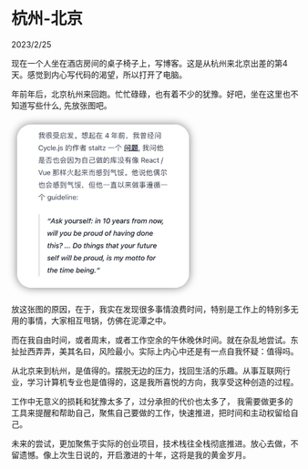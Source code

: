 # 杭州-北京

2023/2/25

现在一个人坐在酒店房间的桌子椅子上，写博客。这是从杭州来北京出差的第4天。感觉到内心写代码的渴望，所以打开了电脑。

年前年后，北京杭州来回跑。忙忙碌碌，也有着不少的犹豫。好吧，坐在这里也不知道写些什么, 先放张图吧。

<img src="./images/ten_years.jpg" style="width:60%; margin:10px; box-shadow: 0px 0px 15px gray; border-radius: 25px;"> </img>


放这张图的原因，在于，我实在发现很多事情浪费时间，特别是工作上的特别多无用的事情，大家相互甩锅，仿佛在泥潭之中。

而在我自由时间，或者周末，或者工作空余的午休晚休时间。就在杂乱地尝试。东扯扯西弄弄，美其名曰，风险最小。实际上内心中还是有一点自我怀疑：值得吗。

从北京来到杭州，是值得的。摆脱无边的压力，找回生活的乐趣。从事互联网行业，学习计算机专业也是值得的，这是我所喜悦的方向，我享受这种创造的过程。

工作中无意义的损耗和犹豫太多了，过分承担的代价也太多了， 我需要做更多的工具来提醒和帮助自己，聚焦自己要做的工作，快速推进，把时间和主动权留给自己。

未来的尝试，更加聚焦于实际的创业项目，技术栈往全栈彻底推进。放心去做，不留遗憾。像上次生日说的，开启激进的十年，这将是我的黄金岁月。
